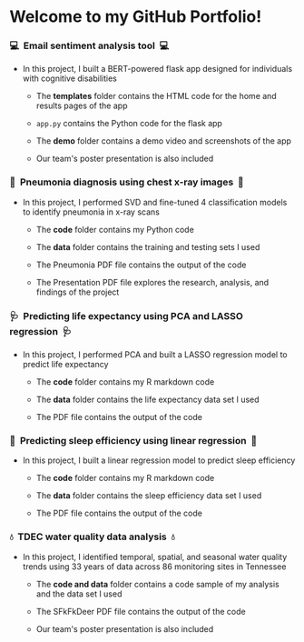 # Welcome to my GitHub Portfolio!

### 💻  Email sentiment analysis tool  💻

- In this project, I built a BERT-powered flask app designed for individuals with cognitive disabilities

  - The **templates** folder contains the HTML code for the home and results pages of the app

  - `app.py` contains the Python code for the flask app

  - The **demo** folder contains a demo video and screenshots of the app

  - Our team's poster presentation is also included

### 🩻  Pneumonia diagnosis using chest x-ray images  🩻

- In this project, I performed SVD and fine-tuned 4 classification models to identify pneumonia in x-ray scans

  - The **code** folder contains my Python code
  
  - The **data** folder contains the training and testing sets I used

  - The Pneumonia PDF file contains the output of the code

  - The Presentation PDF file explores the research, analysis, and findings of the project

### 🩺  Predicting life expectancy using PCA and LASSO regression  🩺

- In this project, I performed PCA and built a LASSO regression model to predict life expectancy

  - The **code** folder contains my R markdown code
  
  - The **data** folder contains the life expectancy data set I used

  - The PDF file contains the output of the code

### 🌙  Predicting sleep efficiency using linear regression  🌙

- In this project, I built a linear regression model to predict sleep efficiency

  - The **code** folder contains my R markdown code
  
  - The **data** folder contains the sleep efficiency data set I used

  - The PDF file contains the output of the code

### 💧  TDEC water quality data analysis  💧

- In this project, I identified temporal, spatial, and seasonal water quality trends using 33 years of data across 86 monitoring sites in Tennessee

  - The **code and data** folder contains a code sample of my analysis and the data set I used
  
  - The SFkFkDeer PDF file contains the output of the code
  
  - Our team's poster presentation is also included